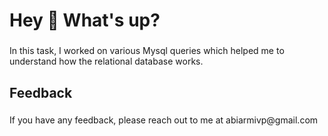 <h1 align="left">Hey 👋 What's up?</h1>

###

<p align="left">In this task, I worked on various Mysql queries which helped me to understand how the relational database works.</p>

###

<h2 align="left">Feedback</h2>

###

<p align="left">If you have any feedback, please reach out to me at abiarmivp@gmail.com</p>

###
